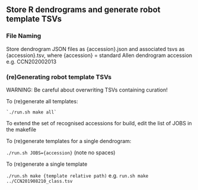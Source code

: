 ## Store R dendrograms and generate robot template TSVs

### File Naming

Store dendrogram JSON files as {accession}.json and associated tsvs as {accession}.tsv, where {accession} = standard
Allen dendrogram accession e.g. CCN202002013

### (re)Generating robot template TSVs

WARNING: Be careful about overwriting TSVs containing curation!

To (re)generate all templates:

    `./run.sh make all`
    
To extend the set of recognised accessions for build, edit the list of JOBS in the makefile
    
To (re)generate templates for a single dendrogram:

   `./run.sh JOBS={accession}` (note no spaces)
   
 To (re)generate a single template
 
   `./run.sh make {template relative path)` e.g. `run.sh make ../CCN201908210_class.tsv`
 

